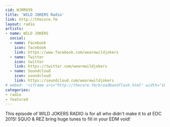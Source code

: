 ```yaml
---
cid: WJRR039
title: 'WILD JOKERS Radio'
link: http://thecore.fm
layout: radio
artists: 
- name: WILD JOKERS
  social:
  - name: Facebook
    icon: facebook
    link: https://www.facebook.com/wearewildjokers
  - name: Twitter
    icon: twitter
    link: https://twitter.com/wearewildjokers
  - name: Soundcloud
    icon: soundcloud
    link: https://soundcloud.com/wearewildjokers
# embed: '<iframe src="http://thecore.fm/broadbandflash.html" width="100%" height="350px"></iframe>'
categories:
- radio
- featured
---
```


This episode of WILD JOKERS RADIO is for all who didn't make it to at EDC 2015! SQUO & REZ bring huge tunes to fill in your EDM void!